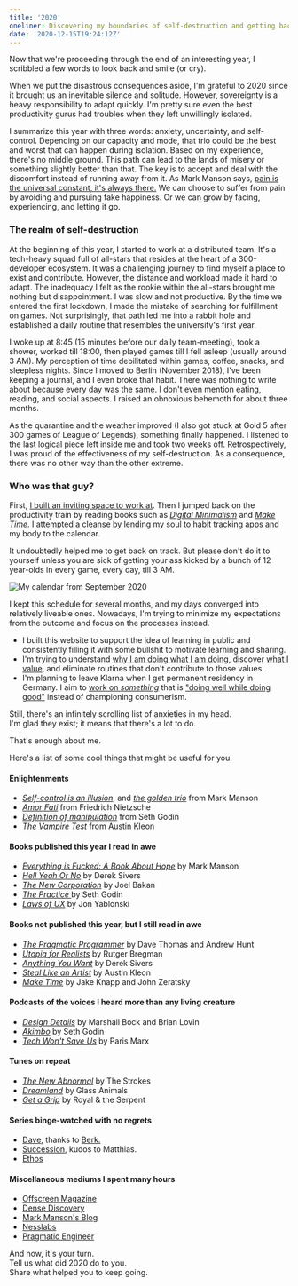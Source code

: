 ```yaml
---
title: '2020'
oneliner: Discovering my boundaries of self-destruction and getting back like nothing happened.
date: '2020-12-15T19:24:12Z'
---
```


Now that we're proceeding through the end of an interesting year, I scribbled a few words to look back and smile (or cry).

When we put the disastrous consequences aside, I'm grateful to 2020 since it brought us an inevitable silence and solitude. However, sovereignty is a heavy responsibility to adapt quickly. I'm pretty sure even the best productivity gurus had troubles when they left unwillingly isolated.

I summarize this year with three words: anxiety, uncertainty, and self-control. Depending on our capacity and mode, that trio could be the best and worst that can happen during isolation. Based on my experience, there's no middle ground. This path can lead to the lands of misery or something slightly better than that. The key is to accept and deal with the discomfort instead of running away from it. As Mark Manson says, [pain is the universal constant, it's always there.](../books/everything-is-fucked.md) We can choose to suffer from pain by avoiding and pursuing fake happiness. Or we can grow by facing, experiencing, and letting it go.

### The realm of self-destruction

At the beginning of this year, I started to work at a distributed team. It's a tech-heavy squad full of all-stars that resides at the heart of a 300-developer ecosystem. It was a challenging journey to find myself a place to exist and contribute. However, the distance and workload made it hard to adapt. The inadequacy I felt as the rookie within the all-stars brought me nothing but disappointment. I was slow and not productive. By the time we entered the first lockdown, I made the mistake of searching for fulfillment on games. Not surprisingly, that path led me into a rabbit hole and established a daily routine that resembles the university's first year.

I woke up at 8:45 (15 minutes before our daily team-meeting), took a shower, worked till 18:00, then played games till I fell asleep (usually around 3 AM). My perception of time debilitated within games, coffee, snacks, and sleepless nights. Since I moved to Berlin (November 2018), I've been keeping a journal, and I even broke that habit. There was nothing to write about because every day was the same. I don't even mention eating, reading, and social aspects. I raised an obnoxious behemoth for about three months.

As the quarantine and the weather improved (I also got stuck at Gold 5 after 300 games of League of Legends), something finally happened. I listened to the last logical piece left inside me and took two weeks off. Retrospectively, I was proud of the effectiveness of my self-destruction. As a consequence, there was no other way than the other extreme.

### Who was that guy?

First, [I built an inviting space to work at](https://twitter.com/altayaydemir/status/1296808857608622088). Then I jumped back on the productivity train by reading books such as [_Digital Minimalism_](https://www.calnewport.com/books/digital-minimalism) and [_Make Time_](../books/make-time.md). I attempted a cleanse by lending my soul to habit tracking apps and my body to the calendar.

It undoubtedly helped me to get back on track. But please don't do it to yourself unless you are sick of getting your ass kicked by a bunch of 12 year-olds in every game, every day, till 3 AM.

![My calendar from September 2020](/images/blog/2020/calendar.png)

I kept this schedule for several months, and my days converged into relatively liveable ones. Nowadays, I'm trying to minimize my expectations from the outcome and focus on the processes instead.

- I built this website to support the idea of learning in public and consistently filling it with some bullshit to motivate learning and sharing.
- I'm trying to understand [why I am doing what I am doing](../notes/why-we-are-doing-what-we-are-doing.md), discover [what I value](../notes/values.md), and eliminate routines that don't contribute to those values.
- I'm planning to leave Klarna when I get permanent residency in Germany. I aim to [work on _something_](../notes/building-things.md) that is ["doing well while doing good"](https://www.theglobeandmail.com/opinion/article-new-corporations-are-up-to-the-same-old-tricks/) instead of championing consumerism.

Still, there's an infinitely scrolling list of anxieties in my head.\
I'm glad they exist; it means that there's a lot to do.

That's enough about me.

Here's a list of some cool things that might be useful for you.

#### Enlightenments

- [_Self-control is an illusion_](../notes/self-control.md), and [_the golden trio_](https://markmanson.net/how-to-get-better) from Mark Manson
- [_Amor Fati_](hhttps://www.youtube.com/watch?v=2Xzh1BjCA5Q) from Friedrich Nietzsche
- [_Definition of manipulation_](../notes/manipulation.md) from Seth Godin
- [_The Vampire Test_](https://austinkleon.com/2020/12/08/the-vampire-test/) from Austin Kleon

#### Books published this year I read in awe

- [_Everything is Fucked: A Book About Hope_](https://markmanson.net/books/everything-is-fucked) by Mark Manson
- [_Hell Yeah Or No_](https://sive.rs/n) by Derek Sivers
- [_The New Corporation_](https://www.penguinrandomhouse.com/books/621948/the-new-corporation-by-joel-bakan/) by Joel Bakan
- [_The Practice_ ](https://seths.blog/thepractice/) by Seth Godin
- [_Laws of UX_](https://lawsofux.com) by Jon Yablonski

#### Books not published this year, but I still read in awe

- [_The Pragmatic Programmer_](https://pragprog.com/titles/tpp20/the-pragmatic-programmer-20th-anniversary-edition/) by Dave Thomas and Andrew Hunt
- [_Utopia for Realists_](https://www.rutgerbregman.com/books) by Rutger Bregman
- [_Anything You Want_](https://sive.rs/a) by Derek Sivers
- [_Steal Like an Artist_](https://austinkleon.com/steal/) by Austin Kleon
- [_Make Time_](https://maketime.blog) by Jake Knapp and John Zeratsky

#### Podcasts of the voices I heard more than any living creature

- [_Design Details_](https://designdetails.fm) by Marshall Bock and Brian Lovin
- [_Akimbo_](https://www.akimbo.link) by Seth Godin
- [_Tech Won't Save Us_](https://www.techwontsave.us) by Paris Marx

#### Tunes on repeat

- [_The New Abnormal_](https://open.spotify.com/album/2xkZV2Hl1Omi8rk2D7t5lN?si=1S12WMUXQJeAUuOKn2O7lg) by The Strokes
- [_Dreamland_](https://open.spotify.com/album/5bfpRtBW7RNRdsm3tRyl3R?si=mzc6tiC_Td-Y4zIgqGr3EQ) by Glass Animals
- [_Get a Grip_](https://open.spotify.com/album/2Yn5QhZEEoDl1MDMVjY3Ao?si=DLxQdJKKSJuqedEB9j6OhQ) by Royal & the Serpent

#### Series binge-watched with no regrets

- [Dave](https://www.imdb.com/title/tt8531222/), thanks to [Berk.](https://berk.studio)
- [Succession](https://www.imdb.com/title/tt7660850/), kudos to Matthias.
- [Ethos](https://www.imdb.com/title/tt11301642/)

#### Miscellaneous mediums I spent many hours

- [Offscreen Magazine](https://offscreenmag.com)
- [Dense Discovery](https://densediscovery.com)
- [Mark Manson's Blog](https://markmanson.net)
- [Nesslabs](https://nesslabs.com)
- [Pragmatic Engineer](https://blog.pragmaticengineer.com/now/)

And now, it's your turn. \
Tell us what did 2020 do to you. \
Share what helped you to keep going.
